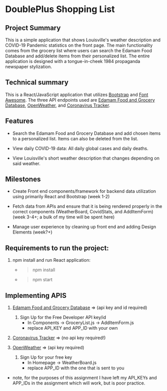 # DoublePlus Shopping List

## Project Summary

This is a simple application that shows Louisville's weather description and COVID-19 Pandemic statistics on the front page.  The main functionality comes from the grocery list where users can search the Edamam Food Database and add/delete items from their personalized list.  The entire application is designed with a tongue-in-cheek 1984 propaganda newspaper stylization.

## Technical summary

This is a React/JavaScript application that utilizes [Bootstrap](https://getbootstrap.com/docs/4.4/layout/overview/) and [Font Awesome](https://fontawesome.com/).  The three API endpoints used are [Edamam Food and Grocery Database](https://developer.edamam.com/food-database-api), [OpenWeather](https://openweathermap.org/), and [Coronavirus Tracker](https://thevirustracker.com/).

## Features

- Search the Edamam Food and Grocery Database and add chosen items to a personalized list.  Items can also be deleted from the list.

- View daily COVID-19 data:  All daily global cases and daily deaths. 

- View Louisville's short weather description that changes depending on said weather.

## Milestones

- Create Front end components/framework for backend data utilization using primarily React and Bootstrap (week 1-2)

- Fetch data from APIs and ensure that it is being rendered properly in the correct components (WeatherBoard, CovidStats, and AddItemForm) (week 3-4+; a bulk of my time will be spent here)

- Manage user experience by cleaning up front end and adding Design Elements (week?+)

## Requirements to run the project:

1. npm install and run React application:
   - > npm install
   - > npm start

## Implementing APIS

1. [Edamam Food and Grocery Database](https://developer.edamam.com/food-database-api) => (api key and id required)
    1. Sign Up for the Free Developer API key/id
        - In Components -> GroceryList.js -> AddItemForm.js
        - replace API_KEY and APP_ID with your own 

2. [Coronavirus Tracker](https://thevirustracker.com/) => (no api key required!)

3. [OpenWeather](https://openweathermap.org/) => (api key required)
    1. Sign Up for your free key
        - In Homepage -> WeatherBoard.js
        - replace APP_ID with the one that is sent to you

- note, for the purposes of this assignment I have left my API_KEYs and APP_IDs in the assignment which will work, but is poor practice.
